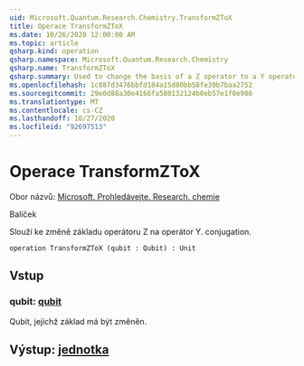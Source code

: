 ```yaml
---
uid: Microsoft.Quantum.Research.Chemistry.TransformZToX
title: Operace TransformZToX
ms.date: 10/26/2020 12:00:00 AM
ms.topic: article
qsharp.kind: operation
qsharp.namespace: Microsoft.Quantum.Research.Chemistry
qsharp.name: TransformZToX
qsharp.summary: Used to change the basis of a Z operator to a Y operator. conjugation.
ms.openlocfilehash: 1c887d3476bbfd184a15d80bb58fe39b7baa2752
ms.sourcegitcommit: 29e0d88a30e4166fa580132124b0eb57e1f0e986
ms.translationtype: MT
ms.contentlocale: cs-CZ
ms.lasthandoff: 10/27/2020
ms.locfileid: "92697513"
---
```

# <a name="transformztox-operation"></a>Operace TransformZToX

Obor názvů: [Microsoft. Prohledávejte. Research. chemie](xref:Microsoft.Quantum.Research.Chemistry)

Balíček [](https://nuget.org/packages/)


Slouží ke změně základu operátoru Z na operátor Y.
conjugation.

```qsharp
operation TransformZToX (qubit : Qubit) : Unit
```


## <a name="input"></a>Vstup

### <a name="qubit--qubit"></a>qubit: [qubit](xref:microsoft.quantum.lang-ref.qubit)

Qubit, jejichž základ má být změněn.



## <a name="output--unit"></a>Výstup: [jednotka](xref:microsoft.quantum.lang-ref.unit)

